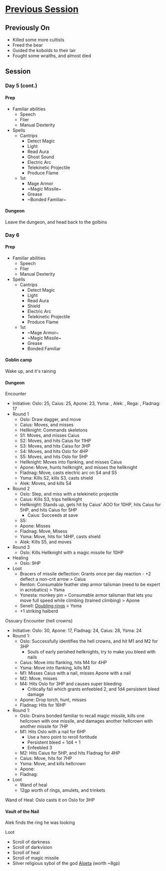 # [Previous Session](./2020-07-29.md)

## Previously On

- Killed some more cultists
- Freed the bear
- Guided the kobolds to their lair
- Fought some wraiths, and almost died

## Session

### Day 5 (cont.)

#### Prep

- Familiar abilities
  - Speech
  - Flier
  - Manual Dexterity
- Spells
  - Cantrips
    - Detect Magic
    - Light
    - Read Aura
    - Ghost Sound
    - Electric Arc
    - Telekinetic Projectile
    - Produce Flame
  - 1st
    - Mage Armor
    - ~Magic Missile~
    - Grease
    - ~Bonded Familiar~

#### Dungeon

Leave the dungeon, and head back to the golbins

### Day 6

#### Prep

- Familiar abilities
  - Speech
  - Flier
  - Manual Dexterity
- Spells
  - Cantrips
    - Detect Magic
    - Light
    - Read Aura
    - Shield
    - Electric Arc
    - Telekinetic Projectile
    - Produce Flame
  - 1st
    - ~Mage Armor~
    - ~Magic Missile~
    - Grease
    - Bonded Familiar

#### Goblin camp

Wake up, and it's raining

#### Dungeon

Encounter

- Initiative: Oslo: 25, Caius: 25, Apone: 23, Ysma: , Alek: , Rega: , Fladnag: 17
- Round 1
  - Oslo: Draw dagger, and move
  - Caius: Moves, and misses
  - Hellknight: Commands skeletons
  - S1: Moves, and misses Caius
  - S2: Moves, and hits Caius for 11HP
  - S3: Moves, and hits Caisu for 3HP
  - S4: Moves, and hits Oslo for 4HP
  - S5: Moves, and hits Oslo for 5HP
  - Hellknight: Moves into flanking, and misses Caius
  - Apone: Move, hunts hellknight, and misses the hellknight
  - Fladnag: Move, casts electric arc on S4 and S5
  - Ysma: Kills S2, kills S3, casts shield
  - Alek: Moves, and kills S4
- Round 2
  - Oslo: Step, and miss with a telekinetic projectile
  - Caius: Kills S3, trips hellknight
  - Hellknight: Stands up, gets hit by Caius' AOO for 10HP, hits Caius for 5HP, and hits Caius for 5HP
    - Caius: Succeeds at save
  - S5:
  - Apone: Misses
  - Fladnag: Move, Misess
  - Ysma: Move, hits for 14HP, casts shield
  - Alek: Kills S5, and moves
- Round 3
  - Oslo: Kills Hellknight with a magic missile for 10HP
- Healing
  - Oslo: 9HP
- Loot
  - Bracers of missile deflection: Grants once per day reaction - +2 deflect a non-crit arrow > Caius
  - Renton: Consumable feather step armor talisman (need to be expert in acrobatics) > Ysma
  - Yonesta: monkey pin = Consumable armor talisman that lets you move full speed while climbing (trained climbing) > Apone
  - Senell: [Doubling rings](https://2e.aonprd.com/Equipment.aspx?ID=432) > Ysma
  - +1 striking halberd

Ossuary
Encounter (hell crowns)

- Initiative: Oslo: 30, Apone: 17, Fladnag: 24, Caius: 28, Ysma: 24
- Round 1:
  - Oslo: Successfully identifies the hell crowns, and hit M1 and M2 for 3HP
    - Souls of early perished hellknights, try to make you bleed with nails
  - Caius: Move into flanking, hits M4 for 4HP
  - Ysma: Move into flanking, kills M3
  - M1: Misses Caius with a nail, misses Apone with a nail
  - M2: Move, misses
  - M4: Hits Oslo for 3HP and causes super bleeding
    - Critically fail which grants enfeebled 2, and 1d4 persistent bleed damage
  - Apone: Drop torch, hunt, misses
  - Fladnag: Hits for 16HP
- Round 1:
  - Oslo: Drains bonded familiar to recall magic missile, kills one hellcrown with one missile, and damages another hellcrown with another missile for 7HP
  - M1: Hits Oslo with a nail for 6HP
    - Use a hero point to reroll fortitude
    - Persistent bleed = 1d4 + 1
    - Enfeebled 3
  - M2: Hits Caius for 5HP, and hits Fladnag for 4HP
  - Caius: Move, hits for 7HP
  - Ysma: Move, and kills hellcrown
  - Apone:
  - Fladnag:
- Loot
  - Wand of heal
  - 12gp worth of rings, amulets, and trinkets

Wand of Heal: Oslo casts it on Oslo for 3HP

#### Vault of the Nail

Alek finds the ring he was looking

Loot

- Scroll of darkness
- Scroll of darkvision
- Scroll of heal
- Scroll of magic missile
- Silver religious sybol of the god [Alseta](https://2e.aonprd.com/Deities.aspx?ID=30) (worth ~8gp)
